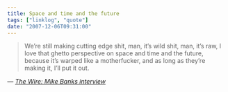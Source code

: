 ```yaml
---
title: Space and time and the future
tags: ["linklog", "quote"]
date: "2007-12-06T09:31:00"
---
```


> We&rsquo;re still making cutting edge shit, man, it&rsquo;s wild shit, man, it&rsquo;s raw, I love that ghetto perspective on space and time and the future, because it&rsquo;s warped like a motherfucker, and as long as they&rsquo;re making it, I&rsquo;ll put it out.

— <cite>[The Wire: Mike Banks interview](http://www.thewire.co.uk/articles/271/)</cite>
